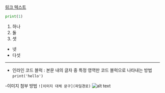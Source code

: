 [링크 텍스트](www.naver.com)

```python
print(1)
```

1. 하나
2. 둘
3. 셋

- 넷
- 다섯

---

- 인라인 코드 블럭
: 본문 내의 글자 중 특정 영역만 코드 블럭으로 나타내는 방법
`print('hello')`

-이미지 첨부 방법
`![이미지 대체 문구](파일경로)`
![alt text](image.png)


